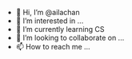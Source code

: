 - 👋 Hi, I’m @ailachan
- 👀 I’m interested in ...
- 🌱 I’m currently learning CS
- 💞️ I’m looking to collaborate on ...
- 📫 How to reach me ...

<!---
ailachan/ailachan is a ✨ special ✨ repository because its `README.md` (this file) appears on your GitHub profile.
You can click the Preview link to take a look at your changes.
--->
